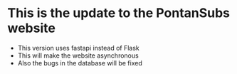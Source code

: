 # This is the update to the PontanSubs website

- This version uses fastapi instead of Flask
- This will make the website asynchronous
- Also the bugs in the database will be fixed